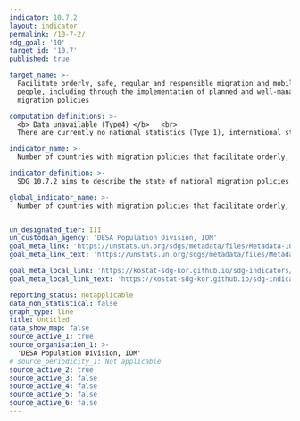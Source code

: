 ```yaml
---
indicator: 10.7.2
layout: indicator
permalink: /10-7-2/
sdg_goal: '10'
target_id: '10.7'
published: true

target_name: >-
  Facilitate orderly, safe, regular and responsible migration and mobility of
  people, including through the implementation of planned and well-managed
  migration policies

computation_definitions: >-
  <b> Data unavailable (Type4) </b>   <br>
  There are currently no national statistics (Type 1), international statistics (Type 2), or alternative national statistics (Type 3) available. The Data of Type 1, type 2, or type 3 can be also included in case of temporary unavailability.

indicator_name: >-
  Number of countries with migration policies that facilitate orderly, safe, regular and responsible migration and mobility of people

indicator_definition: >-
  SDG 10.7.2 aims to describe the state of national migration policies and how such policies change over time. This indicator seeks to identify both progress made and gaps, thus contributing to the evidence base for actionable recommendations for the implementation of SDG target 10.7. 

global_indicator_name: >-
  Number of countries with migration policies that facilitate orderly, safe, regular and responsible migration and mobility of people


un_designated_tier: III
un_custodian_agency: 'DESA Population Division, IOM'
goal_meta_link: 'https://unstats.un.org/sdgs/metadata/files/Metadata-10-07-02.pdf'
goal_meta_link_text: 'https://unstats.un.org/sdgs/metadata/files/Metadata-10-07-02.pdf'

goal_meta_local_link: 'https://kostat-sdg-kor.github.io/sdg-indicators/public/data/Metadata-10-07-02_ENG.pdf'
goal_meta_local_link_text: 'https://kostat-sdg-kor.github.io/sdg-indicators/public/data/Metadata-10-07-02_ENG.pdf'

reporting_status: notapplicable
data_non_statistical: false
graph_type: line
title: Untitled
data_show_map: false
source_active_1: true
source_organisation_1: >-
  'DESA Population Division, IOM'
# source_periodicity_1: Not applicable
source_active_2: true
source_active_3: false
source_active_4: false
source_active_5: false
source_active_6: false
---
```

